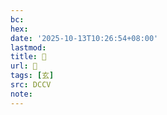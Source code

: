 ```yaml
---
bc:
hex:
date: '2025-10-13T10:26:54+08:00'
lastmod:
title: 􀯤
url: 􀯤
tags: [玄]
src: DCCV
note:
---
```

